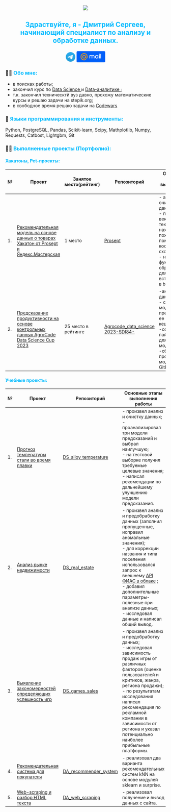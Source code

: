 
<div id="header" align="center">
  <img src="https://media.giphy.com/media/unSNH4zXh1m7q9TbOR/giphy.gif" width="120"/>
</div>  

## <p align="center" style="color:#00bbff">  Здраствуйте, я - Дмитрий Сергеев, начинающий специалист по анализу и обработке данных. </p>

<p align="center">
<a href="https://t.me/SDI84"><img align="center" alt="SDI84 | Telegram" width="30px" src="https://github.com/SDI84/SDI84/blob/b4c790300b211a08797a49b78268d46b3d05e3b1/Image/Telegram_2019_Logo.svg"></a> <a href="mailto:dmsergeev84@mail.ru"><img align="center" alt="SDI84 | Mail.ru" width="90px" src="https://github.com/SDI84/SDI84/blob/173893d2043a942710e040741483a3935a42a0ed/Image/Mail.Ru_Logo_2018.svg"></a>
</p>


### :man_scientist: <span style="color:#00bbff">  Обо мне: </span>
- в поисках работы;  
- закончил курс по <a href="https://disk.yandex.ru/i/hOv1vdMEeKio-w"> Data Science </a>  и <a href="https://disk.yandex.ru/i/Vp0WBarj-C_qvg"> Data-аналитике </a> ;   
- т.к. закончил техническтй вуз давно, прохожу математические курсы и решаю задачи на stepik.org;  
- в свободное время решаю задачи на <a href="https://www.codewars.com/users/SDI84"> Codewars </a>  



### :microscope: <span style="color:#00bbff"> Языки программирования и инструменты: </span>
Python, PostgreSQL, Pandas, Scikit-learn, Scipy, Mathplotlib, Numpy, Requests, Catbost, Lightgbm, Git   


### :technologist: <span style="color:#00bbff">  Выполненные проекты (Портфолио):</span>
#### <span style="color:#00bbff">  Хакатоны, Pet-проекты:</span>  
| № |  Проект|Занятое место(рейтинг)|Репозиторий| Основные этапы выполнения работы  |Используемые инструменты  |  
|--|--|--|---|-------|---|  
|1.|[Рекомендательная модель на основе данных о товарах Хакатон от Prosept и Яндекс.Мастерская](https://github.com/SDI84/Prosept)| 1 место|[Prosept](https://github.com/SDI84/Prosept)|- анализ и очистка данных;<br /> - получение вектора текста и нахождение похожего с помощью косинусного сходства;<br/> - написание функции обработки для встраивание в backend. |pandas; matplotlib; seaborn; numpy; scikit-learn; pytorch; TF-IDF; LaBSE; cosine similarity.|
|2.|[Предсказание продуктивности на основе контрольных данных AgroCode Data Science Cup 2023](https://github.com/SDI84/Agrocode_data_science2023-SDI84-)| 25 место в рейтинге|[Agrocode_data_science 2023-SDI84-](https://github.com/SDI84/Agrocode_data_science2023-SDI84-)|-анализ данных;<br /> - создание модели предсказания ее кеширование;<br /> -создание пайплайна для проверки модели;<br /> -сборка и проверка модели в GitLab.|pandas; numpy; lightgbm; optuna; pickele; gitlab; docker.|


#### <span style="color:#00bbff">  Учебные проекты:</span>
| № |  Проект|Репозиторий| Основные этапы выполнения работы  |Используемые инструменты  |
|--|--|--|------|---|
|1.|[Прогноз температуры стали во время плавки](https://github.com/SDI84/DS_alloy_temperature)  |[DS_alloy_temperature](https://github.com/SDI84/DS_alloy_temperature) |- произвел анализ и очистку данных;<br />- проанализировал три модели предсказаний и выбрал наилучшую;<br /> - на тестовой выборке получил требуемые целевые значения;<br /> - написал рекомендации по дальнейшему улучшению модели предсказания. |pandas; sklearn (scikit-learn); catbost; lightgbm; optuna; shap; mathplotlib; seaborn; 	os; re. |
|2.|[Анализ рынке недвижимости](https://github.com/SDI84/DS_real_estate)|[DS_real_estate](https://github.com/SDI84/DS_real_estate)|- произвел анализ и предобработку данных (заполнил пропущенные, исправил аномальные значения);<br /> - для коррекции названия и типа поселения использовался запрос к внешнему [API ФИАС в облаке](https://kladr-api.ru/) ; <br /> - добавил дополнительные параметры-полезные при анализе данных;<br />  - исследовал данные и написал общий вывод. |pandas; requests; numpy. |
|3.|[Выявление закономерностей определяющих успешность игр](https://github.com/SDI84/DS_games_sales)|[DS_games_sales](https://github.com/SDI84/DS_games_sales)|- произвел анализ и предобработку данных;<br />- исследовал зависимость продаж игры от различных факторов (оценке пользователей и критиков, жанра, региона продажи);<br />- по результатам исследования написал рекомендация по рекламной компании в зависимости от региона и указал потенциально наиболее прибыльные платформы.| pandas; mathplotlib; seaborn; numpy; difflib; scipy.|
|4.|[Рекомендательная система для покупателя](https://github.com/SDI84/DA_recommender_system)|[DA_recommender_system](https://github.com/SDI84/DA_recommender_system)|- реализовал два варианта рекомендательных систем kNN на основе модулей sklearn и surprise. | pandas; numpy; sklearn (scikit-learn); collections; surprise (scikit-surprise). |
|5.|[Web-scraping и разбор HTML текста](https://github.com/SDI84/DA_web_scraping)|[DA_web_scraping](https://github.com/SDI84/DA_web_scraping)|- реализовал получение и вывод данных с сайта.|pandas;requests;  bs4(beautifulsoup4). |

<p align="center">
<img src="https://komarev.com/ghpvc/?username=SDI84&style=flat-square&color=blue" alt=""/>
</p>



